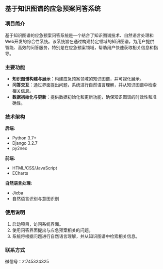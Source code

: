 ## 基于知识图谱的应急预案问答系统

### 项目简介

基于知识图谱的应急预案问答系统是一个结合了知识图谱技术、自然语言处理和Web开发的综合性系统。该系统旨在通过构建特定领域的知识图谱，为用户提供智能、高效的问答服务，特别是在应急预案领域，帮助用户快速获取相关信息和指导。

### 主要功能

* **知识图谱构建与展示**：构建应急预案领域的知识图谱，并可视化展示。
* **问答交互**：通过界面提出问题，系统进行自然语言理解，并从知识图谱中检索相关信息。
* **数据初始化与更新**：提供数据初始化和更新功能，确保知识图谱的时效性和准确性。


### 技术架构

**后端:**

* Python 3.7+
* Django 3.2.7
* py2neo

**前端:**

* HTML/CSS/JavaScript
* ECharts

**自然语言处理:**

* Jieba
* 自然语言识别与意图识别


### 使用说明

1. 启动项目，访问系统界面。
2. 使用问答界面提出与应急预案相关的问题。
3. 系统将根据问题进行自然语言理解，并从知识图谱中检索相关信息。


### 联系方式

微信号：zt745324325